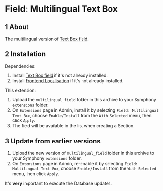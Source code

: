 Field: Multilingual Text Box
======================



## 1 About

The multilingual version of [Text Box field](http://symphonyextensions.com/extensions/textboxfield/).



## 2 Installation

Dependencies:

1. Install [Text Box field](http://symphonyextensions.com/extensions/textboxfield/) if it's not already installed.
2. Install [Frontend Localisation](http://symphonyextensions.com/extensions/frontend_localisation/) if it's not already installed.

This extension:

1. Upload the `multilingual_field` folder in this archive to your Symphony `extensions` folder.
2. On `Extensions` page in Admin, install it by selecting `Field: Multilingual Text Box`, choose `Enable/Install` from the `With Selected` menu, then click `Apply`.
3. The field will be available in the list when creating a Section.



## 3 Update from earlier versions

1. Upload the new version of `multilingual_field` folder in this archive to your Symphony `extensions` folder.
2. On `Extensions` page in Admin, re-enable it by selecting `Field: Multilingual Text Box`, choose `Enable/Install` from the `With Selected` menu, then click `Apply`.

It's **very** important to execute the Database updates.
